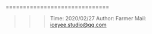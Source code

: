 ==============================
>>> Time: 2020/02/27
>>> Author: Farmer
>>> Mail: iceyee.studio@qq.com


